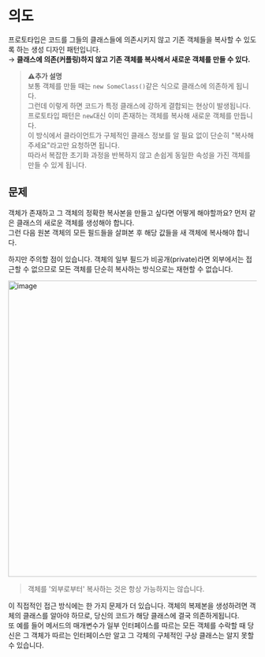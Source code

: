 # 의도 
프로토타입은 코드를 그들의 클래스들에 의존시키지 않고 기존 객체들을 복사할 수 있도록 하는 생성 디자인 패턴입니다.<br/>
→ **클래스에 의존(커플링)하지 않고 기존 객체를 복사해서 새로운 객체를 만들 수 있다.**

> **⚠️추가 설명**<br/>
> 보통 객체를 만들 때는 `new SomeClass()`같은 식으로 클래스에 의존하게 됩니다.<br/>
> 그런데 이렇게 하면 코드가 특정 클래스에 강하게 결합되는 현상이 발생됩니다.<br/>
> 프로토타입 패턴은 `new`대신 이미 존재하는 객체를 복사해 새로운 객체를 만듭니다.<br/>
> 이 방식에서 클라이언트가 구체적인 클래스 정보를 알 필요 없이 단순히 "복사해 주세요"라고만 요청하면 됩니다.<br/>
> 따라서 복잡한 초기화 과정을 반복하지 않고 손쉽게 동일한 속성을 가진 객체를 만들 수 있게 됩니다.

## 문제

객체가 존재하고 그 객체의 정확한 복사본을 만들고 싶다면 어떻게 해야할까요? 먼저 같은 클래스의 새로운 객체를 생성해야 합니다.<br/>
그런 다음 원본 객체의 모든 필드들을 살펴본 후 해당 값들을 새 객체에 복사해야 합니다.

하지만 주의할 점이 있습니다. 객체의 일부 필드가 비공개(private)라면 외부에서는 접근할 수 없으므로 모든 객체를 단순히 복사하는 방식으로는 재현할 수 없습니다.

<img width="1200" height="600" alt="image" src="https://github.com/user-attachments/assets/ea97beb6-0de4-4476-9abb-d67520fd97ad" />

>객체를 '외부로부터' 복사하는 것은 항상 가능하지는 않습니다.

이 직접적인 접근 방식에는 한 가지 문제가 더 있습니다. 객체의 복제본을 생성하려면 객체의 클래스를 알아야 하므로, 당신의 코드가 해당 클래스에 결국 의존하게됩니다.<br/>
또 예를 들어 메서드의 매개변수가 일부 인터페이스를 따르는 모든 객체를 수락할 때 당신은 그 객체가 따르는 인터페이스만 알고 그 각체의 구체적인 구상 클래스는 알지 못할 수 있습니다.

